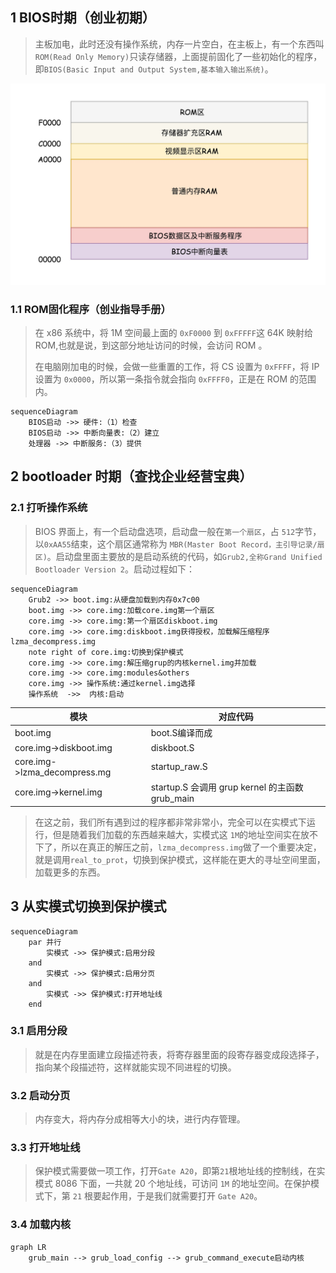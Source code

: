 ## 1 BIOS时期（创业初期）

> 主板加电，此时还没有操作系统，内存一片空白，在主板上，有一个东西叫`ROM(Read Only Memory)`只读存储器，上面提前固化了一些初始化的程序，即`BIOS(Basic Input and Output System,基本输入输出系统)`。

![img](..\img\1M地址内存空间的分配.jpeg)

### 1.1 ROM固化程序（创业指导手册）

> 在 x86 系统中，将 1M 空间最上面的 `0xF0000` 到 `0xFFFFF`这 64K 映射给 ROM,也就是说，到这部分地址访问的时候，会访问 ROM 。
>
> 在电脑刚加电的时候，会做一些重置的工作，将 CS 设置为 `0xFFFF`，将 IP 设置为 `0x0000`，所以第一条指令就会指向 `0xFFFF0`，正是在 ROM 的范围内。

```mermaid
sequenceDiagram
    BIOS启动 ->> 硬件:（1）检查
    BIOS启动 ->> 中断向量表:（2）建立
    处理器 ->> 中断服务:（3）提供

```

## 2 bootloader 时期（查找企业经营宝典）

### 2.1 打听操作系统

> BIOS 界面上，有一个启动盘选项，启动盘一般在`第一个扇区`，占 `512`字节，以`0xAA55`结束，这个扇区通常称为 `MBR(Master Boot Record，主引导记录/扇区)`。启动盘里面主要放的是启动系统的代码，如`Grub2,全称Grand Unified Bootloader Version 2`。启动过程如下：

```mermaid
sequenceDiagram
    Grub2 ->> boot.img:从硬盘加载到内存0x7c00
    boot.img ->> core.img:加载core.img第一个扇区
    core.img ->> core.img:第一个扇区diskboot.img
    core.img ->> core.img:diskboot.img获得授权，加载解压缩程序lzma_decompress.img
    note right of core.img:切换到保护模式
    core.img ->> core.img:解压缩grup的内核kernel.img并加载
    core.img ->> core.img:modules&others
    core.img ->> 操作系统:通过kernel.img选择
    操作系统  ->>  内核:启动
```

| 模块                         | 对应代码                                        |
| ---------------------------- | ----------------------------------------------- |
| boot.img                     | boot.S编译而成                                  |
| core.img->diskboot.img       | diskboot.S                                      |
| core.img->lzma_decompress.mg | startup_raw.S                                   |
| core.img->kernel.img         | startup.S 会调用 grup kernel 的主函数 grub_main |

> 在这之前，我们所有遇到过的程序都非常非常小，完全可以在实模式下运行，但是随着我们加载的东西越来越大，实模式这 `1M`的地址空间实在放不 下了，所以在真正的解压之前，`lzma_decompress.img`做了一个重要决定，就是调用`real_to_prot`，切换到保护模式，这样能在更大的寻址空间里面，加载更多的东西。

## 3 从实模式切换到保护模式

```mermaid
sequenceDiagram
    par 并行
        实模式 ->> 保护模式:启用分段
    and
        实模式 ->> 保护模式:启用分页
    and
        实模式 ->> 保护模式:打开地址线
    end
```

### 3.1 启用分段

> 就是在内存里面建立段描述符表，将寄存器里面的段寄存器变成段选择子，指向某个段描述符，这样就能实现不同进程的切换。

### 3.2 启动分页

> 内存变大，将内存分成相等大小的块，进行内存管理。

### 3.3 打开地址线

> 保护模式需要做一项工作，打开`Gate A20`，即第`21`根地址线的控制线，在实模式 8086 下面，一共就 20 个地址线，可访问 `1M` 的地址空间。在保护模式下，第 `21` 根要起作用，于是我们就需要打开 `Gate A20`。

### 3.4 加载内核

```mermaid
graph LR
    grub_main --> grub_load_config --> grub_command_execute启动内核
```



